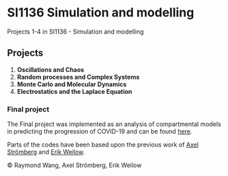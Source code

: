 # SI1136 Simulation and modelling
Projects 1-4 in SI1136 - Simulation and modelling

## Projects
1. **Oscillations and Chaos**
2. **Random processes and Complex Systems**
3. **Monte Carlo and Molecular Dynamics**
4. **Electrostatics and the Laplace Equation**

### Final project
The Final project was implemented as an analysis of compartmental models <br/>
in predicting the progression of COVID-19 
and can be found [here](https://gits-15.sys.kth.se/raymondw/Compartmental-models).

Parts of the codes have been based upon the previous work of [Axel Strömberg](https://github.com/axelstr/Simulation_and_modeling)
and [Erik Weilow](https://github.com/axelstr/Simulation_and_modeling). 

© Raymond Wang, Axel Strömberg, Erik Weilow
